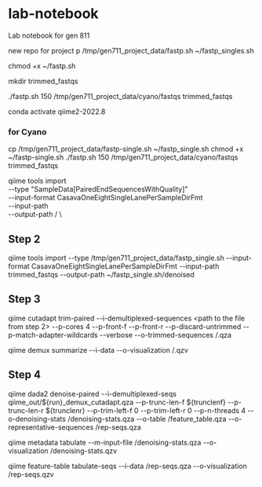 # lab-notebook
Lab notebook for gen 811

new repo for project
p /tmp/gen711_project_data/fastp.sh ~/fastp_singles.sh

chmod +x ~/fastp.sh

mkdir trimmed_fastqs 

./fastp.sh 150 /tmp/gen711_project_data/cyano/fastqs trimmed_fastqs 

conda activate qiime2-2022.8 


### for Cyano
cp /tmp/gen711_project_data/fastp-single.sh ~/fastp_single.sh
chmod +x ~/fastp-single.sh
./fastp.sh 150 /tmp/gen711_project_data/cyano/fastqs trimmed_fastqs

qiime tools import \
   --type "SampleData[PairedEndSequencesWithQuality]"  \
   --input-format CasavaOneEightSingleLanePerSampleDirFmt \
   --input-path <path to your output directory of trimmed fastqs> \
   --output-path <path to an output directory>/<a name for the output files> \

## Step 2
qiime tools import --type /tmp/gen711_project_data/fastp_single.sh  --input-format CasavaOneEightSingleLanePerSampleDirFmt --input-path trimmed_fastqs --output-path ~/fastp_single.sh/denoised 

## Step 3
qiime cutadapt trim-paired --i-demultiplexed-sequences <path to the file from step 2>  --p-cores 4 --p-front-f <the forward primer sequence> --p-front-r <the reverse primer sequence> --p-discard-untrimmed --p-match-adapter-wildcards --verbose  --o-trimmed-sequences <path to an output directory>/<name for the output files>.qza

qiime demux summarize --i-data <path to the file from step above> --o-visualization  <path to an output directory>/<a name for the output files>.qzv 

## Step 4
qiime dada2 denoise-paired --i-demultiplexed-seqs qiime_out/${run}_demux_cutadapt.qza   --p-trunc-len-f ${trunclenf} --p-trunc-len-r ${trunclenr}  --p-trim-left-f 0 --p-trim-left-r 0 --p-n-threads 4 --o-denoising-stats <path to an output directory>/denoising-stats.qza  --o-table <path to an output directory>/feature_table.qza --o-representative-sequences <path to an output directory>/rep-seqs.qza

qiime metadata tabulate --m-input-file <path to an output directory>/denoising-stats.qza --o-visualization <path to an output directory>/denoising-stats.qzv

qiime feature-table tabulate-seqs --i-data <path to an output directory>/rep-seqs.qza --o-visualization <path to an output directory>/rep-seqs.qzv

